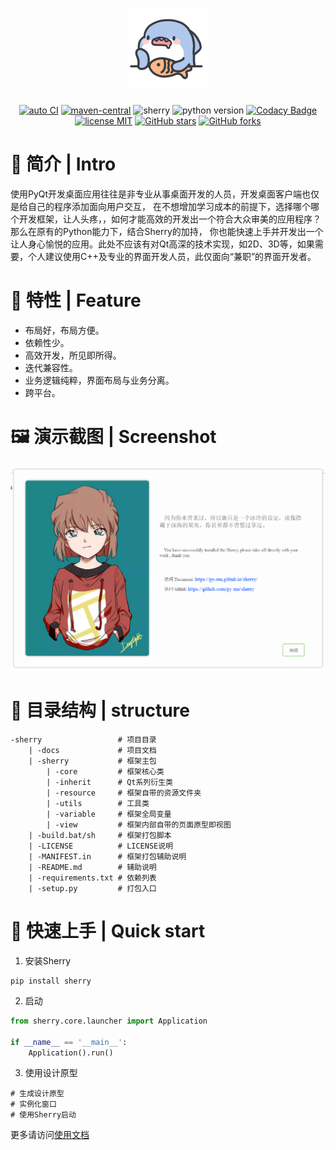 
<!--suppress HtmlDeprecatedAttribute -->
<h1 align="center">
  <img src="https://raw.githubusercontent.com/py-mu/sherry/main/docs/img/icon.png" alt="sherry">
</h1>

<p align="center">
    <a href="https://github.com/py-mu/sherry" target="_blank"><img src="https://img.shields.io/github/workflow/status/py-mu/sherry/Upload%20Python%20Package%20Sherry" alt="auto CI"></a>
    <a href="https://github.com/py-mu/sherry"><img src="https://img.shields.io/github/languages/count/py-mu/sherry" alt="maven-central"></a>
    <img src="https://img.shields.io/pypi/v/sherry" alt="sherry">
    <img src="https://img.shields.io/pypi/pyversions/sherry" alt="python version">
  <a href="https://www.codacy.com/gh/py-mu/sherry/dashboard?utm_source=github.com&amp;utm_medium=referral&amp;utm_content=py-mu/sherry&amp;utm_campaign=Badge_Grade"><img src="https://app.codacy.com/project/badge/Grade/53ebcd7351bb42eb96d2c9b093ae5007" alt="Codacy Badge"></a>
    <a href="./LICENSE"><img src="https://img.shields.io/github/license/py-mu/sherry" alt="license MIT"></a>
    <a href="https://github.com/py-mu/sherry"><img src="https://img.shields.io/github/stars/py-mu/sherry?style=social" alt="GitHub stars"></a>
    <a href="https://github.com/py-mu/sherry"><img src="https://img.shields.io/github/forks/py-mu/sherry?style=social" alt="GitHub forks"></a>
</p>


# 📑 简介 | Intro

使用PyQt开发桌面应用往往是非专业从事桌面开发的人员，开发桌面客户端也仅是给自己的程序添加面向用户交互，
在不想增加学习成本的前提下，选择哪个哪个开发框架，让人头疼，，如何才能高效的开发出一个符合大众审美的应用程序？那么在原有的Python能力下，结合Sherry的加持，
你也能快速上手并开发出一个让人身心愉悦的应用。此处不应该有对Qt高深的技术实现，如2D、3D等，如果需要，个人建议使用C++及专业的界面开发人员，此仅面向“兼职”的界面开发者。


# 🌌 特性 | Feature

- 布局好，布局方便。
- 依赖性少。
- 高效开发，所见即所得。
- 迭代兼容性。
- 业务逻辑纯粹，界面布局与业务分离。
- 跨平台。

# 🖼 演示截图 | Screenshot

![welcome](https://raw.githubusercontent.com/py-mu/sherry/main/docs/img/welcome.png)

# 🎄 目录结构 | structure

    -sherry                 # 项目目录
        | -docs             # 项目文档
        | -sherry           # 框架主包
            | -core         # 框架核心类
            | -inherit      # Qt系列衍生类
            | -resource     # 框架自带的资源文件夹
            | -utils        # 工具类
            | -variable     # 框架全局变量
            | -view         # 框架内部自带的页面原型即视图
        | -build.bat/sh     # 框架打包脚本
        | -LICENSE          # LICENSE说明
        | -MANIFEST.in      # 框架打包辅助说明
        | -README.md        # 辅助说明
        | -requirements.txt # 依赖列表
        | -setup.py         # 打包入口

# 🚀 快速上手 | Quick start

1. 安装Sherry

```shell
pip install sherry
```

2. 启动

```python
from sherry.core.launcher import Application

if __name__ == '__main__':
    Application().run()
```

3. 使用设计原型

```
# 生成设计原型
# 实例化窗口
# 使用Sherry启动
```

更多请访问[使用文档](https://py-mu.github.io/sherry/)
